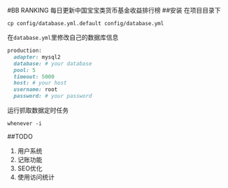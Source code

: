 #BB RANKING
每日更新中国宝宝类货币基金收益排行榜
##安装
在项目目录下
```shell
cp config/database.yml.default config/database.yml
```
在`database.yml`里修改自己的数据库信息
```ruby
production:
  adapter: mysql2
  database: # your database
  pool: 5
  timeout: 5000
  host: # your host
  username: root
  password: # your password
```
运行抓取数据定时任务
```shell
whenever -i
```
##TODO
1. 用户系统
2. 记账功能
3. SEO优化
4. 使用访问统计
